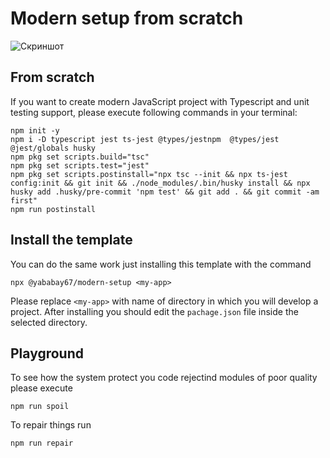 # Modern setup from scratch

![Скриншот](./cheburgen.jpg)


## From scratch

If you want to create modern JavaScript project
with Typescript and unit testing support,
please execute following commands in your terminal:

```
npm init -y
npm i -D typescript jest ts-jest @types/jestnpm  @types/jest @jest/globals husky
npm pkg set scripts.build="tsc"
npm pkg set scripts.test="jest"
npm pkg set scripts.postinstall="npx tsc --init && npx ts-jest config:init && git init && ./node_modules/.bin/husky install && npx husky add .husky/pre-commit 'npm test' && git add . && git commit -am first"
npm run postinstall
```

## Install the template

You can do the same work just installing this template with the command

```
npx @yababay67/modern-setup <my-app>
```

Please replace `<my-app>` with name of directory in which
you will develop a project. After installing you should edit 
the `pachage.json` file inside the selected directory.

## Playground

To see how the system protect you code rejectind 
modules of poor quality please execute

```
npm run spoil
```

To repair things run

```
npm run repair
```

